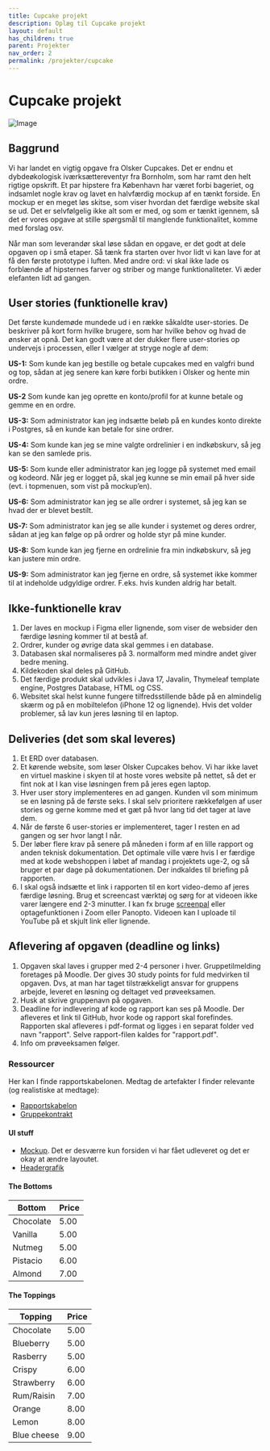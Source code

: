 ```yaml
---
title: Cupcake projekt
description: Oplæg til Cupcake projekt
layout: default
has_children: true
parent: Projekter
nav_order: 2
permalink: /projekter/cupcake
---
```


# Cupcake projekt

![Image](https://i.imgur.com/iGlmYeK.png)

## Baggrund

Vi har landet en vigtig opgave fra Olsker Cupcakes. Det er endnu et dybdeøkologisk iværksættereventyr fra Bornholm, som har ramt den helt rigtige opskrift. Et par hipstere fra København har været forbi bageriet, og indsamlet nogle krav og lavet en halvfærdig mockup af en tænkt forside. En mockup er en meget løs skitse, som viser hvordan det færdige website skal se ud. Det er selvfølgelig ikke alt som er med, og som er tænkt igennem, så det er vores opgave at stille spørgsmål til manglende funktionalitet, komme med forslag osv.

Når man som leverandør skal løse sådan en opgave, er det godt at dele opgaven op i små etaper. Så tænk fra starten over hvor lidt vi kan lave for at få den første prototype i luften. Med andre ord: vi skal ikke lade os forblænde af hipsternes farver og striber og mange funktionaliteter. Vi æder elefanten lidt ad gangen.

## User stories (funktionelle krav)

Det første kundemøde mundede ud i en række såkaldte user-stories. De beskriver på kort form hvilke brugere, som har hvilke behov og hvad de ønsker at opnå. Det kan godt være at der dukker flere user-stories op undervejs i processen, eller I vælger at stryge nogle af dem:

**US-1:** Som kunde kan jeg bestille og betale cupcakes med en valgfri bund og top, sådan at jeg senere kan køre forbi butikken i Olsker og hente min ordre.

**US-2** Som kunde kan jeg oprette en konto/profil for at kunne betale og gemme en en ordre.

**US-3:** Som administrator kan jeg indsætte beløb på en kundes konto direkte i Postgres, så en kunde kan betale for sine ordrer.

**US-4:** Som kunde kan jeg se mine valgte ordrelinier i en indkøbskurv, så jeg kan se den samlede pris.

**US-5:** Som kunde eller administrator kan jeg logge på systemet med email og kodeord. Når jeg er logget på, skal jeg kunne se min email på hver side (evt. i topmenuen, som vist på mockup’en).

**US-6:** Som administrator kan jeg se alle ordrer i systemet, så jeg kan se hvad der er blevet bestilt.

**US-7:** Som administrator kan jeg se alle kunder i systemet og deres ordrer, sådan at jeg kan følge op på ordrer og holde styr på mine kunder.

**US-8:** Som kunde kan jeg fjerne en ordrelinie fra min indkøbskurv, så jeg kan justere min ordre.

**US-9:** Som administrator kan jeg fjerne en ordre, så systemet ikke kommer til at indeholde udgyldige ordrer. F.eks. hvis kunden aldrig har betalt.

## Ikke-funktionelle krav

1. Der laves en mockup i Figma eller lignende, som viser de websider den færdige løsning kommer til at bestå af.
2. Ordrer, kunder og øvrige data skal gemmes i en database.
3. Databasen skal normaliseres på 3. normalform med mindre andet giver bedre mening.
4. Kildekoden skal deles på GitHub.
5. Det færdige produkt skal udvikles i Java 17, Javalin, Thymeleaf template engine, Postgres Database, HTML og CSS.
6. Websitet skal helst kunne fungere tilfredsstillende både på en almindelig skærm og på en mobiltelefon (iPhone 12 og lignende). Hvis det volder problemer, så lav kun jeres løsning til en laptop.

## Deliveries (det som skal leveres)

1. Et ERD over databasen.
2. Et kørende website, som løser Olsker Cupcakes behov. Vi har ikke lavet en virtuel maskine i skyen til at hoste vores website på nettet, så det er fint nok at I kan vise løsningen frem på jeres egen laptop.
3. Hver user story implementeres en ad gangen. Kunden vil som minimum se en løsning på de første seks. I skal selv prioritere rækkefølgen af user stories og gerne komme med et gæt på hvor lang tid det tager at lave dem.
4. Når de første 6 user-stories er implementeret, tager I resten en ad gangen og ser hvor langt I når.
5. Der løber flere krav på senere på måneden i form af en lille rapport og anden teknisk dokumentation. Det optimale ville være hvis I er færdige med at kode webshoppen i løbet af mandag i projektets uge-2, og så bruger et par dage på dokumentationen. Der indkaldes til briefing på rapporten.
6. I skal også indsætte et link i rapporten til en kort video-demo af jeres færdige løsning. Brug et screencast værktøj og sørg for at videoen ikke varer længere end 2-3 minutter. I kan fx bruge [screenpal](https://screenpal.com/screen-recorder) eller optagefunktionen i Zoom eller Panopto. Videoen kan I uploade til YouTube på et skjult link eller lignende.

## Aflevering af opgaven (deadline og links)

1. Opgaven skal laves i grupper med 2-4 personer i hver. Gruppetilmelding foretages på Moodle. Der gives 30 study points for fuld medvirken til opgaven. Dvs, at man har taget tilstrækkeligt ansvar for gruppens arbejde, leveret en løsning og deltaget ved prøveeksamen.
2. Husk at skrive gruppenavn på opgaven.
3. Deadline for indlevering af kode og rapport kan ses på Moodle. Der afleveres et link til GitHub, hvor kode og rapport skal forefindes. Rapporten skal afleveres i pdf-format og ligges i en separat folder ved navn "rapport". Selve rapport-filen kaldes for "rapport.pdf".
4. Info om prøveeksamen følger.

### Ressourcer

Her kan I finde rapportskabelonen. Medtag de artefakter I finder relevante (og realistiske at medtage):

- [Rapportskabelon](./rapportskabelon.md)
- [Gruppekontrakt](content/teamwork/gruppekontrakt.docx)

#### UI stuff

- [Mockup](./docs/cupcake_mock.png). Det er desværre kun forsiden vi har fået udleveret og det er okay at ændre layoutet.
- [Headergrafik](./docs/cupcakelogo.png)

#### The Bottoms

| Bottom    | Price |
|-----------|-------|
| Chocolate | 5.00  |
| Vanilla   | 5.00  |
| Nutmeg    | 5.00  |
| Pistacio  | 6.00  |
| Almond    | 7.00  |

#### The Toppings

| Topping     | Price |
|-------------|-------|
| Chocolate   | 5.00  |
| Blueberry   | 5.00  |
| Rasberry    | 5.00  |
| Crispy      | 6.00  |
| Strawberry  | 6.00  |
| Rum/Raisin  | 7.00  |
| Orange      | 8.00  |
| Lemon       | 8.00  |
| Blue cheese | 9.00  |
